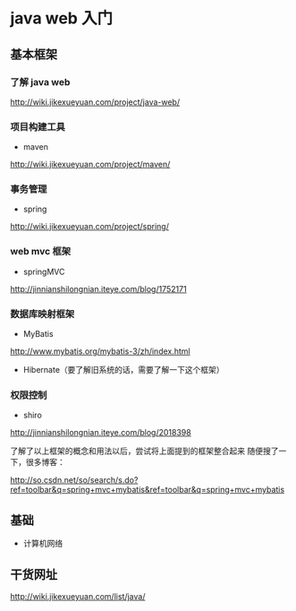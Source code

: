 # java web 入门

## 基本框架

### 了解 java web

http://wiki.jikexueyuan.com/project/java-web/

### 项目构建工具
- maven

http://wiki.jikexueyuan.com/project/maven/

### 事务管理
- spring

http://wiki.jikexueyuan.com/project/spring/

### web mvc 框架
- springMVC

http://jinnianshilongnian.iteye.com/blog/1752171

### 数据库映射框架
- MyBatis

http://www.mybatis.org/mybatis-3/zh/index.html

- Hibernate（要了解旧系统的话，需要了解一下这个框架）

### 权限控制
- shiro 

http://jinnianshilongnian.iteye.com/blog/2018398

了解了以上框架的概念和用法以后，尝试将上面提到的框架整合起来
随便搜了一下，很多博客：

http://so.csdn.net/so/search/s.do?ref=toolbar&q=spring+mvc+mybatis&ref=toolbar&q=spring+mvc+mybatis



## 基础

- 计算机网络

## 干货网址

http://wiki.jikexueyuan.com/list/java/
